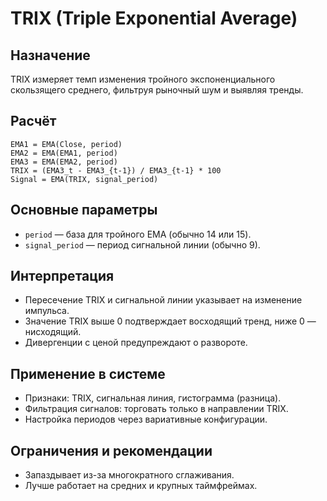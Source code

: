 # TRIX (Triple Exponential Average)

## Назначение
TRIX измеряет темп изменения тройного экспоненциального скользящего среднего, фильтруя рыночный шум и выявляя тренды.

## Расчёт
```
EMA1 = EMA(Close, period)
EMA2 = EMA(EMA1, period)
EMA3 = EMA(EMA2, period)
TRIX = (EMA3_t - EMA3_{t-1}) / EMA3_{t-1} * 100
Signal = EMA(TRIX, signal_period)
```

## Основные параметры
- `period` — база для тройного EMA (обычно 14 или 15).
- `signal_period` — период сигнальной линии (обычно 9).

## Интерпретация
- Пересечение TRIX и сигнальной линии указывает на изменение импульса.
- Значение TRIX выше 0 подтверждает восходящий тренд, ниже 0 — нисходящий.
- Дивергенции с ценой предупреждают о развороте.

## Применение в системе
- Признаки: TRIX, сигнальная линия, гистограмма (разница).
- Фильтрация сигналов: торговать только в направлении TRIX.
- Настройка периодов через вариативные конфигурации.

## Ограничения и рекомендации
- Запаздывает из-за многократного сглаживания.
- Лучше работает на средних и крупных таймфреймах.
